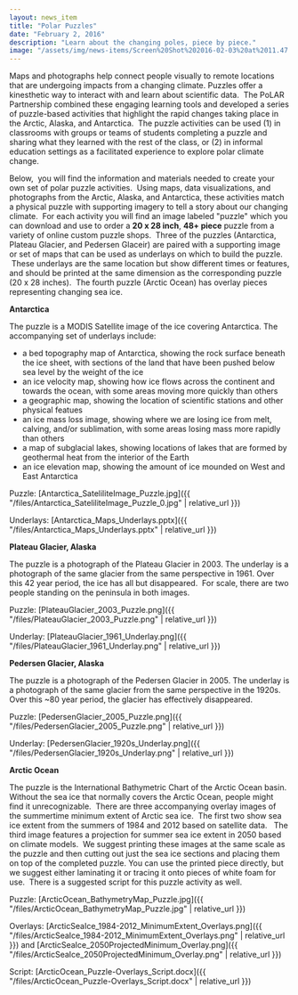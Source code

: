 ```yaml
---
layout: news_item
title: "Polar Puzzles"
date: "February 2, 2016"
description: "Learn about the changing poles, piece by piece."
image: "/assets/img/news-items/Screen%20Shot%202016-02-03%20at%2011.47.07%20AM.png"
---
```


Maps and photographs help connect people visually to remote locations
that are undergoing impacts from a changing climate. Puzzles offer a
kinesthetic way to interact with and learn about scientific data.  The
PoLAR Partnership combined these engaging learning tools and developed a
series of puzzle-based activities that highlight the rapid changes
taking place in the Arctic, Alaska, and Antarctica.  The puzzle
activities can be used (1) in classrooms with groups or teams of
students completing a puzzle and sharing what they learned with the rest
of the class, or (2) in informal education settings as a facilitated
experience to explore polar climate change.  

Below,  you will find the information and materials needed to create
your own set of polar puzzle activities.  Using maps, data
visualizations, and photographs from the Arctic, Alaska, and Antarctica,
these activities match a physical puzzle with supporting imagery to tell
a story about our changing climate.  For each activity you will find an
image labeled "puzzle" which you can download and use to order a **20 x
28 inch**, **48+ piece** puzzle from a variety of online custom puzzle
shops.  Three of the puzzles (Antarctica, Plateau Glacier, and Pedersen
Glaceir) are paired with a supporting image or set of maps that can be
used as underlays on which to build the puzzle.  These underlays are the
same location but show different times or features, and should be
printed at the same dimension as the corresponding puzzle (20 x 28
inches).  The fourth puzzle (Arctic Ocean) has overlay pieces
representing changing sea ice.

**Antarctica**

The puzzle is a MODIS Satellite image of the ice covering Antarctica.
The accompanying set of underlays include:

-   a bed topography map of Antarctica, showing the rock surface
    beneath the ice sheet, with sections of the land that have been
    pushed below sea level by the weight of the ice
-   an ice velocity map, showing how ice flows across the continent and
    towards the ocean, with some areas moving more quickly than others
-   a geographic map, showing the location of scientific stations and
    other physical featues
-   an ice mass loss image, showing where we are losing ice from melt,
    calving, and/or sublimation, with some areas losing mass more
    rapidly than others
-   a map of subglacial lakes, showing locations of lakes that are
    formed by geothermal heat from the interior of the
    Earth
-   an ice elevation map, showing the amount of ice mounded on West and
    East Antarctica

Puzzle: [Antarctica\_SateliliteImage\_Puzzle.jpg]({{ "/files/Antarctica_SateliliteImage_Puzzle_0.jpg" | relative_url }})

Underlays: [Antarctica\_Maps\_Underlays.pptx]({{ "/files/Antarctica_Maps_Underlays.pptx" | relative_url }})

**Plateau Glacier, Alaska**

The puzzle is a photograph of the Plateau Glacier in 2003. The
underlay is a photograph of the same glacier from the same perspective
in 1961. Over this 42 year period, the ice has all but disappeared.  For
scale, there are two people standing on the peninsula in both
images.

Puzzle: [PlateauGlacier\_2003\_Puzzle.png]({{ "/files/PlateauGlacier_2003_Puzzle.png" | relative_url }})

Underlay: [PlateauGlacier\_1961\_Underlay.png]({{ "/files/PlateauGlacier_1961_Underlay.png" | relative_url }})

**Pedersen Glacier, Alaska**

The puzzle is a photograph of the Pedersen Glacier in 2005. The
underlay is a photograph of the same glacier from the same perspective
in the 1920s. Over this \~80 year period, the glacier has effectively
disappeared.

Puzzle: [PedersenGlacier\_2005\_Puzzle.png]({{ "/files/PedersenGlacier_2005_Puzzle.png" | relative_url }})

Underlay: [PedersenGlacier\_1920s\_Underlay.png]({{ "/files/PedersenGlacier_1920s_Underlay.png" | relative_url }})

**Arctic Ocean**

The puzzle is the International Bathymetric Chart of the Arctic Ocean
basin. Without the sea ice that normally covers the Arctic Ocean, people
might find it unrecognizable.  There are three accompanying overlay
images of the summertime minimum extent of Arctic sea ice.  The first
two show sea ice extent from the summers of 1984 and 2012 based on
satellite data.   The third image features a projection for summer sea
ice extent in 2050 based on climate models.  We suggest printing these
images at the same scale as the puzzle and then cutting out just the sea
ice sections and placing them on top of the completed puzzle. You can
use the printed piece directly, but we suggest either laminating it or
tracing it onto pieces of white foam for use.  There is a suggested
script for this puzzle activity as
well.

Puzzle: [ArcticOcean\_BathymetryMap\_Puzzle.jpg]({{ "/files/ArcticOcean_BathymetryMap_Puzzle.jpg" | relative_url }})

Overlays: [ArcticSeaIce\_1984-2012\_MinimumExtent\_Overlays.png]({{ "/files/ArcticSeaIce_1984-2012_MinimumExtent_Overlays.png" | relative_url }}) and [ArcticSeaIce\_2050ProjectedMinimum\_Overlay.png]({{ "/files/ArcticSeaIce_2050ProjectedMinimum_Overlay.png" | relative_url }})

Script: [ArcticOcean\_Puzzle-Overlays\_Script.docx]({{ "/files/ArcticOcean_Puzzle-Overlays_Script.docx" | relative_url }})

